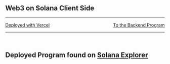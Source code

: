 ## Web3 on Solana Client Side


***
<p style="text-align:left;">
    <a href="https://solana-gif-portal-nine.vercel.app/">Deployed with Vercel</a> 
    <span style="float:right;">
        <a href="https://github.com/ScooterMcgavin21/solana-gif-portal">To the Backend Program</a> 
    </span>
</p>

***

<br />


Deployed Program found on [Solana Explorer](https://explorer.solana.com/address/9pNVhk76iTkKaei3kGQRsvgY5NiC5dNygwK7sVrhXRQe?cluster=devnet) 
-
